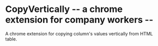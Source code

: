 CopyVertically  -- a chrome extension for company workers --
==============

A chrome extension for copying column's values vertically from HTML table.
